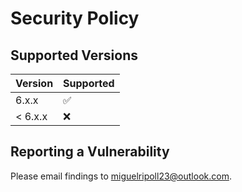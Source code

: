 # Security Policy

## Supported Versions

| Version   | Supported          |
| --------- | ------------------ |
| 6.x.x     | :white_check_mark: |
| < 6.x.x   | :x:                |

## Reporting a Vulnerability

Please email findings to miguelripoll23@outlook.com.
